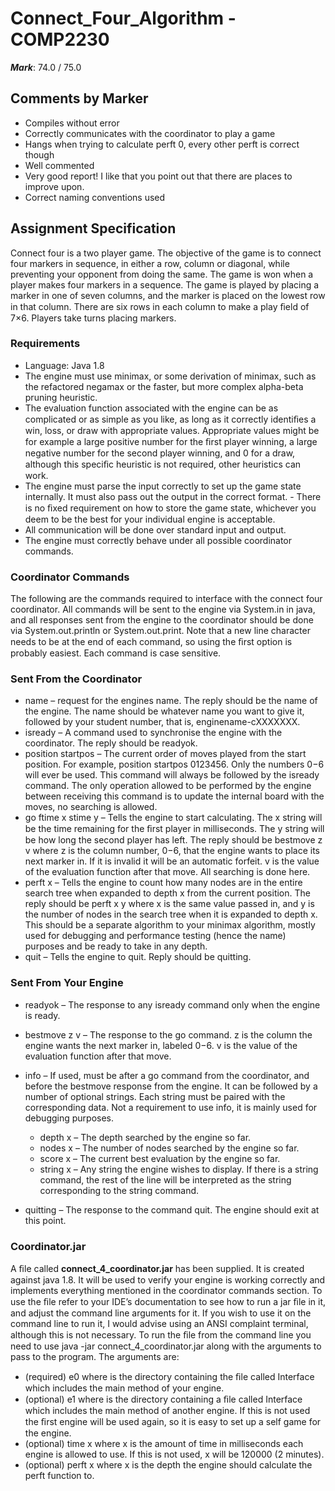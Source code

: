 # Connect_Four_Algorithm - COMP2230
_**Mark**_: 74.0 / 75.0

## Comments by Marker 
- Compiles without error
- Correctly communicates with the coordinator to play a game
- Hangs when trying to calculate perft 0, every other perft is correct though
- Well commented
- Very good report! I like that you point out that there are places to improve upon.
- Correct naming conventions used

## Assignment Specification
Connect four is a two player game. The objective of the game is to connect four markers in sequence, in either a row, column or diagonal, while preventing your opponent from doing the same. The game is won when a player makes four markers in a sequence. The game is played by placing a marker in one of seven columns, and the marker is placed on the lowest row in that column. There are six rows in each column to make a play ﬁeld of 7×6. Players take turns placing markers.
### Requirements 
- Language: Java 1.8 
- The engine must use minimax, or some derivation of minimax, such as the refactored negamax or the faster, but more complex alpha-beta pruning heuristic. 
- The evaluation function associated with the engine can be as complicated or as simple as you like, as long as it correctly identiﬁes a win, loss, or draw with appropriate values. Appropriate values might be for example a large positive number for the ﬁrst player winning, a large negative number for the second player winning, and 0 for a draw, although this speciﬁc heuristic is not required, other heuristics can work. 
- The engine must parse the input correctly to set up the game state internally. It must also pass out the output in the correct format. - There is no ﬁxed requirement on how to store the game state, whichever you deem to be the best for your individual engine is acceptable. 
- All communication will be done over standard input and output. 
- The engine must correctly behave under all possible coordinator commands.

### Coordinator Commands
The following are the commands required to interface with the connect four coordinator. All commands will be sent to the engine via System.in in java, and all responses sent from the engine to the coordinator should be done via System.out.println or System.out.print. Note that a new line character needs to be at the end of each command, so using the ﬁrst option is probably easiest. Each command is case sensitive.

### Sent From the Coordinator 
- name – request for the engines name. The reply should be the name of the engine. The name should be whatever name you want to give it, followed by your student number, that is, enginename-cXXXXXXX. 
- isready – A command used to synchronise the engine with the coordinator. The reply should be readyok. 
- position startpos <moves> – The current order of moves played from the start position. For example, position startpos 0123456. Only the numbers 0−6 will ever be used. This command will always be followed by the isready command. The only operation allowed to be performed by the engine between receiving this command is to update the internal board with the moves, no searching is allowed. 
- go ftime x stime y – Tells the engine to start calculating. The x string will be the time remaining for the ﬁrst player in milliseconds. The y string will be how long the second player has left. The reply should be bestmove z v where z is the column number, 0−6, that the engine wants to place its next marker in. If it is invalid it will be an automatic forfeit. v is the value of the evaluation function after that move. All searching is done here. 
- perft x – Tells the engine to count how many nodes are in the entire search tree when expanded to depth x from the current position. The reply should be perft x y where x is the same value passed in, and y is the number of nodes in the search tree when it is expanded to depth x. This should be a separate algorithm to your minimax algorithm, mostly used for debugging and performance testing (hence the name) purposes and be ready to take in any depth. 
- quit – Tells the engine to quit. Reply should be quitting.
  
### Sent From Your Engine 
- readyok – The response to any isready command only when the engine is ready. 
- bestmove z v – The response to the go command. z is the column the engine wants the next marker in, labeled 0−6. v is the value of the evaluation function after that move. 
- info – If used, must be after a go command from the coordinator, and before the bestmove response from the engine. It can be followed by a number of optional strings. Each string must be paired with the corresponding data. Not a requirement to use info, it is mainly used for debugging purposes.
  - depth x – The depth searched by the engine so far.
  - nodes x – The number of nodes searched by the engine so far.
  - score x – The current best evaluation by the engine so far. 
  - string x – Any string the engine wishes to display. If there is a string command, the rest of the line will be interpreted as the string corresponding to the string command.   
  
- quitting – The response to the command quit. The engine should exit at this point.

### Coordinator.jar
A ﬁle called **connect_4_coordinator.jar** has been supplied. It is created against java 1.8. It will be used to verify your engine is working correctly and implements everything mentioned in the coordinator commands section. To use the ﬁle refer to your IDE’s documentation to see how to run a jar ﬁle in it, and adjust the command line arguments for it. If you wish to use it on the command line to run it, I would advise using an ANSI complaint terminal, although this is not necessary. To run the ﬁle from the command line you need to use java -jar connect_4_coordinator.jar along with the arguments to pass to the program. The arguments are: 
- (required) e0 <path> where <path> is the directory containing the ﬁle called Interface which includes the main method of your engine. 
- (optional) e1 <path> where <path> is the directory containing a ﬁle called Interface which includes the main method of another engine. If this is not used the ﬁrst engine will be used again, so it is easy to set up a self game for the engine. 
- (optional) time x where x is the amount of time in milliseconds each engine is allowed to use. If this is not used, x will be 120000 (2 minutes). 
- (optional) perft x where x is the depth the engine should calculate the perft function to.
